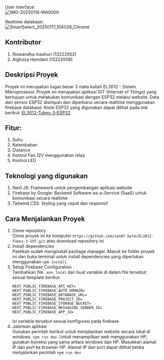 User interface:  
![IMG-20250116-WA0000](https://github.com/user-attachments/assets/d4ea465d-95aa-4506-84d7-8eb77525c3b5)  


Realtime database:  
![SmartSelect_20250117_104028_Chrome](https://github.com/user-attachments/assets/77726e90-4d58-401a-8571-463ac84b8abc)  

## Kontributor
1. Riswandha mashuri (13222002)
2. Alghoza Hamdani (13222008)
   
## Deskripsi Proyek
Proyek ini merupakan tugas besar 3 mata kuliah EL3012 - Sistem Mikroprosesor. Proyek ini merupakan aplikasi IOT (Internet of Things) yang bertujuan untuk melakukan komunikasi dengan ESP32 melalui website. Data dari sensor ESP32 disimpan dan diperbarui secara realtime menggunakan firebase database. Kode ESP32 yang digunakan dapat dilihat pada link berikut: [EL3012-Tubes-3-ESP32](https://github.com/zen87-byte/EL3012-Tubes-3-ESP32) 

## Fitur:
1. Suhu
2. Kelembaban
3. Distance
4. Kontrol Fan 12V menggunakan relay
5. Kontrol LED

## Teknologi yang digunakan
1. Next JS: Framework untuk pengembangan aplikasi website
2. Firebase by Google: Backend Software-as-a-Service (SaaS) untuk komunikasi secara realtime
3. Tailwind CSS: Styling yang cepat dan responsif

## Cara Menjalankan Proyek
1. Clone repository  
   Clone proyek ini ke komputer `https://github.com/zen87-byte/EL3012-Tubes-3-IOT.git` atau download repository ini
2. Install dependencies  
   Pastikan sudah menginstall package manager. Masuk ke folder proyek ini dan buka terminal untuk install dependencies yang diperlukan menggunakan `npm install`.
3. Setup Firebase Configuration  
   Tambahkan file `.env.local` dan buat variable di dalam file tersebut sesuai template berikut.
   ```
   NEXT_PUBLIC_FIREBASE_API_KEY=
   NEXT_PUBLIC_FIREBASE_AUTH_DOMAIN=
   NEXT_PUBLIC_FIREBASE_DATABASE_URL=
   NEXT_PUBLIC_FIREBASE_PROJECT_ID=
   NEXT_PUBLIC_FIREBASE_STORAGE_BUCKET=
   NEXT_PUBLIC-FIREBASE_MESSAGING_SENDER_ID=
   NEXT_PUBLIC_FIREBASE_APP_ID=
   ```
   Isi variable tersebut sesuai konfigurasi pada firebase
4. Jalankan aplikasi  
   Gunakan perintah berikut untuk menjalankan website secara lokal di windows.
   ```npm run dev```. Untuk menampilkan web menggunakan HP, gunakan koneksi yang sama antara windows dan HP. Masukkan alamat IP dan port ke browser HP. Alamat IP dan port dapat dilihat ketika menjalankan perintah ```npm run dev```
